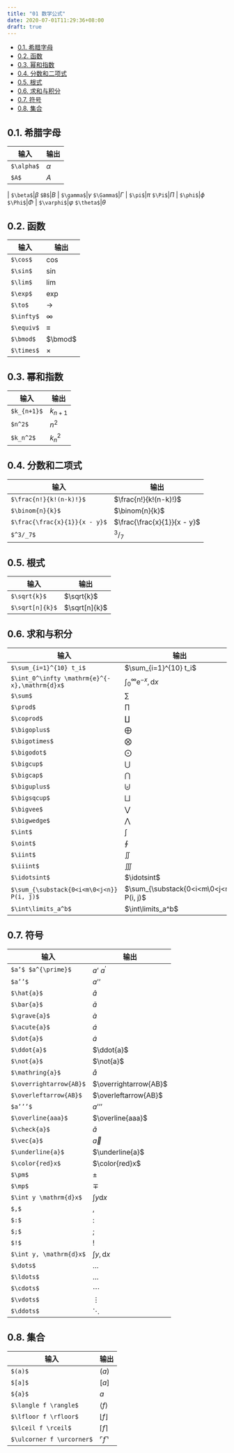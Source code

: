 ```yaml
---
title: "01 数学公式"
date: 2020-07-01T11:29:36+08:00
draft: true
---
```


- [0.1. 希腊字母](#01-希腊字母)
- [0.2. 函数](#02-函数)
- [0.3. 幂和指数](#03-幂和指数)
- [0.4. 分数和二项式](#04-分数和二项式)
- [0.5. 根式](#05-根式)
- [0.6. 求和与积分](#06-求和与积分)
- [0.7. 符号](#07-符号)
- [0.8. 集合](#08-集合)

## 0.1. 希腊字母

输入|输出
---|---
`$\alpha$`|$\alpha$
`$A$`|$A$
|
`$\beta$`|$\beta$
`$B$`|$B$
|
`$\gamma$`|$\gamma$
`$\Gamma$`|$\Gamma$
|
`$\pi$`|$\pi$
`$\Pi$`|$\Pi$
|
`$\phi$`|$\phi$
`$\Phi$`|$\Phi$
|
`$\varphi$`|$\varphi$
`$\theta$`|$\theta$

## 0.2. 函数

输入|输出
---|---
`$\cos$`|$\cos$
`$\sin$`|$\sin$
`$\lim$`|$\lim$
`$\exp$`|$\exp$
`$\to$`|$\to$
`$\infty$`|$\infty$
`$\equiv$`|$\equiv$
`$\bmod$`|$\bmod$
`$\times$`|$\times$

## 0.3. 幂和指数

输入|输出
---|---
`$k_{n+1}$`|$k_{n+1}$
`$n^2$`|$n^2$
`$k_n^2$`|$k_n^2$

## 0.4. 分数和二项式

输入|输出
---|---
`$\frac{n!}{k!(n-k)!}$`|$\frac{n!}{k!(n-k)!}$
`$\binom{n}{k}$`|$\binom{n}{k}$
`$\frac{\frac{x}{1}}{x - y}$`|$\frac{\frac{x}{1}}{x - y}$
`$^3/_7$`|$^3/_7$

## 0.5. 根式

输入|输出
---|---
`$\sqrt{k}$`|$\sqrt{k}$
`$\sqrt[n]{k}$`|$\sqrt[n]{k}$

## 0.6. 求和与积分

输入|输出
---|---
`$\sum_{i=1}^{10} t_i$`|$\sum_{i=1}^{10} t_i$
`$\int_0^\infty \mathrm{e}^{-x},\mathrm{d}x$`|$\int_0^\infty \mathrm{e}^{-x},\mathrm{d}x$
`$\sum$`|$\sum$
`$\prod$`|$\prod$
`$\coprod$`|$\coprod$
`$\bigoplus$`|$\bigoplus$
`$\bigotimes$`|$\bigotimes$
`$\bigodot$`|$\bigodot$
`$\bigcup$`|$\bigcup$
`$\bigcap$`|$\bigcap$
`$\biguplus$`|$\biguplus$
`$\bigsqcup$`|$\bigsqcup$
`$\bigvee$`|$\bigvee$
`$\bigwedge$`|$\bigwedge$
`$\int$`|$\int$
`$\oint$`|$\oint$
`$\iint$`|$\iint$
`$\iiint$`|$\iiint$
`$\idotsint$`|$\idotsint$
`$\sum_{\substack{0<i<m\0<j<n}} P(i, j)$`|$\sum_{\substack{0<i<m\0<j<n}} P(i, j)$
`$\int\limits_a^b$`|$\int\limits_a^b$

## 0.7. 符号

输入|输出
---|---
`$a’$ $a^{\prime}$`|$a’$ $a^{\prime}$
`$a’’$`|$a’’$
`$\hat{a}$`|$\hat{a}$
`$\bar{a}$`|$\bar{a}$
`$\grave{a}$`|$\grave{a}$
`$\acute{a}$`|$\acute{a}$
`$\dot{a}$`|$\dot{a}$
`$\ddot{a}$`|$\ddot{a}$
`$\not{a}$`|$\not{a}$
`$\mathring{a}$`|$\mathring{a}$
`$\overrightarrow{AB}$`|$\overrightarrow{AB}$
`$\overleftarrow{AB}$`|$\overleftarrow{AB}$
`$a’’’$`|$a’’’$
`$\overline{aaa}$`|$\overline{aaa}$
`$\check{a}$`|$\check{a}$
`$\vec{a}$`|$\vec{a}$
`$\underline{a}$`|$\underline{a}$
`$\color{red}x$`|$\color{red}x$
`$\pm$`|$\pm$
`$\mp$`|$\mp$
`$\int y \mathrm{d}x$`|$\int y \mathrm{d}x$
`$,$`|$,$
`$:$`|$:$
`$;$`|$;$
`$!$`|$!$
`$\int y, \mathrm{d}x$`|$\int y, \mathrm{d}x$
`$\dots$`|$\dots$
`$\ldots$`|$\ldots$
`$\cdots$`|$\cdots$
`$\vdots$`|$\vdots$
`$\ddots$`|$\ddots$

## 0.8. 集合

输入|输出
---|---
`$(a)$`|$(a)$
`$[a]$`|$[a]$
`${a}$`|${a}$
`$\langle f \rangle$`|$\langle f \rangle$
`$\lfloor f \rfloor$`|$\lfloor f \rfloor$
`$\lceil f \rceil$`|$\lceil f \rceil$
`$\ulcorner f \urcorner$`|$\ulcorner f \urcorner$
